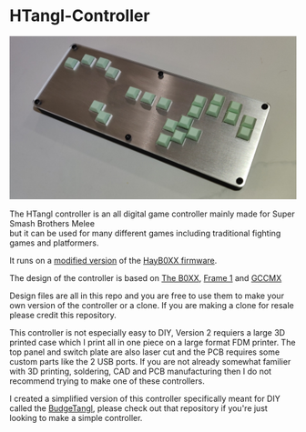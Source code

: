 # HTangl-Controller

![](https://raw.githubusercontent.com/HTangl/HTangl-Controller/main/Pictures/Version%202/Light%20Green%20Caps.jpg)

The HTangl controller is an all digital game controller mainly made for Super Smash Brothers Melee  
but it can be used for many different games including traditional fighting games and platformers.  

It runs on a [modified version](https://github.com/HTangl/HTangl-Firmware) of the [HayB0XX firmware](https://github.com/JonnyHaystack/HayB0XX).  

The design of the controller is based on [The B0XX](https://b0xx.com/), [Frame 1](https://frame1.gg/) and [GCCMX](https://www.craneslab.xyz/projects/mx)  

Design files are all in this repo and you are free to use them to make your  
own version of the controller or a clone. If you are making a clone for resale please credit this repository.

This controller is not especially easy to DIY, Version 2 requiers a large 3D printed case which I print all in one piece on a large format FDM printer. The top panel and switch plate are also laser cut and the PCB requires some custom parts like the 2 USB ports. If you are not already somewhat familier with 3D printing, soldering, CAD and PCB manufacturing then I do not recommend trying to make one of these controllers.  

I created a simplified version of this controller specifically meant for DIY called the [BudgeTangl](https://github.com/HTangl/BudgeTangl), please check out that repository if you're just looking to make a simple controller.
